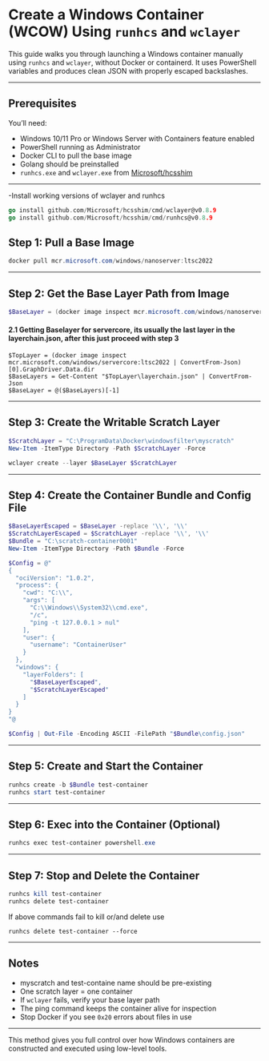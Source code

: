 
# Create a Windows Container (WCOW) Using `runhcs` and `wclayer`

This guide walks you through launching a Windows container manually using `runhcs` and `wclayer`, without Docker or containerd. It uses PowerShell variables and produces clean JSON with properly escaped backslashes.

---

## Prerequisites

You’ll need:

- Windows 10/11 Pro or Windows Server with Containers feature enabled
- PowerShell running as Administrator
- Docker CLI to pull the base image
- Golang should be preinstalled
- `runhcs.exe` and `wclayer.exe` from [Microsoft/hcsshim](https://github.com/microsoft/hcsshim)

---

-Install working versions of wclayer and runhcs

```go
go install github.com/Microsoft/hcsshim/cmd/wclayer@v0.8.9
go install github.com/Microsoft/hcsshim/cmd/runhcs@v0.8.9
```

## Step 1: Pull a Base Image

```powershell
docker pull mcr.microsoft.com/windows/nanoserver:ltsc2022
```

---

## Step 2: Get the Base Layer Path from Image

```powershell
$BaseLayer = (docker image inspect mcr.microsoft.com/windows/nanoserver:ltsc2022 | ConvertFrom-Json)[0].GraphDriver.Data.dir
```

#### 2.1 Getting Baselayer for servercore, its usually the last layer in the layerchain.json, after this just proceed with step 3
 ```pswh
 $TopLayer = (docker image inspect mcr.microsoft.com/windows/servercore:ltsc2022 | ConvertFrom-Json)[0].GraphDriver.Data.dir
 $BaseLayers = Get-Content "$TopLayer\layerchain.json" | ConvertFrom-Json
 $BaseLayer = @($BaseLayers)[-1]
 ```

---

## Step 3: Create the Writable Scratch Layer

```powershell
$ScratchLayer = "C:\ProgramData\Docker\windowsfilter\myscratch"
New-Item -ItemType Directory -Path $ScratchLayer -Force

wclayer create --layer $BaseLayer $ScratchLayer
```

---

## Step 4: Create the Container Bundle and Config File

```powershell
$BaseLayerEscaped = $BaseLayer -replace '\\', '\\'
$ScratchLayerEscaped = $ScratchLayer -replace '\\', '\\'
$Bundle = "C:\scratch-container0001"
New-Item -ItemType Directory -Path $Bundle -Force

$Config = @"
{
  "ociVersion": "1.0.2",
  "process": {
    "cwd": "C:\\",
    "args": [
      "C:\\Windows\\System32\\cmd.exe",
      "/c",
      "ping -t 127.0.0.1 > nul"
    ],
    "user": {
      "username": "ContainerUser"
    }
  },
  "windows": {
    "layerFolders": [
      "$BaseLayerEscaped",
      "$ScratchLayerEscaped"
    ]
  }
}
"@

$Config | Out-File -Encoding ASCII -FilePath "$Bundle\config.json"
```

---

## Step 5: Create and Start the Container

```powershell
runhcs create -b $Bundle test-container
runhcs start test-container
```

---

## Step 6: Exec into the Container (Optional)

```powershell
runhcs exec test-container powershell.exe
```

---

## Step 7: Stop and Delete the Container

```powershell
runhcs kill test-container
runhcs delete test-container
```

If above commands fail to kill or/and delete use 
```pwsh
runhcs delete test-container --force
```

---

## Notes
- myscratch and test-containe name should be pre-existing
- One scratch layer = one container
- If `wclayer` fails, verify your base layer path
- The ping command keeps the container alive for inspection
- Stop Docker if you see `0x20` errors about files in use

---

This method gives you full control over how Windows containers are constructed and executed using low-level tools.
